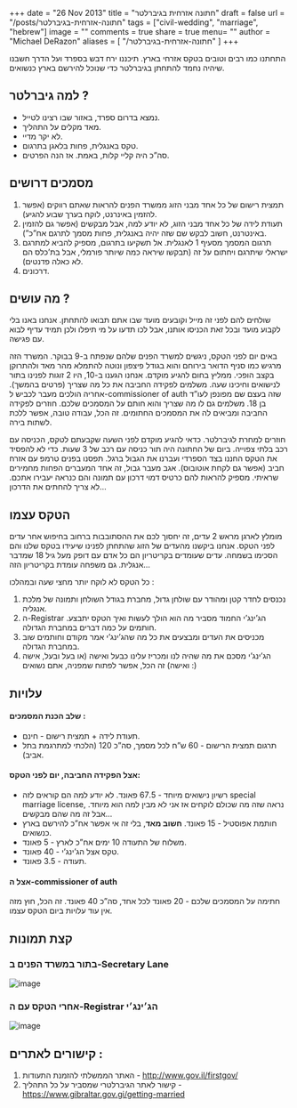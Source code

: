 +++
date = "26 Nov 2013"
title = "חתונה אזרחית בגיברלטר"
draft = false
url = "/posts/חתונה-אזרחית-בגיברלטר"
tags = ["civil-wedding", "marriage", "hebrew"]
image = ""
comments = true
share = true
menu= ""
author = "Michael DeRazon"
aliases = [
    "/חתונה-אזרחית-בגיברלטר"
]
+++

התחתנו כמו רבים וטובים בטקס אזרחי בארץ. תיכננו ירח דבש בספרד ועל הדרך חשבנו שיהיה נחמד להתחתן בגיברלטר כדי שנוכל להירשם בארץ כנשואים.

## למה גיברלטר ?

- נמצא בדרום ספרד, באזור שבו רצינו לטייל.
- מאד מקלים על התהליך.
- לא יקר מדיי.
- טקס באנגלית, פחות בלאגן בתרגום.
- סה”כ היה קליי קלות, באמת. אז הנה הפרטים.

## מסמכים דרושים
1. תמצית רישום של כל אחד מבני הזוג ממשרד הפנים להראות שאתם רווקים (אפשר להזמין באינרנט, לוקח בערך שבוע להגיע).
2. תעודת לידה של כל אחד מבני הזוג, לא יודע למה, אבל מבקשים (אפשר גם להזמין באינטרנט, חשוב לבקש שם שזה יהיה באנגלית, פחות מסמך לתרגם אח”כ”).
3. תרגום המסמך מסעיף 1 לאנגלית. אל תשקיעו בתרגום, מספיק להביא למתרגם ישראלי שיתרגם ויחתום על זה (תבקשו שיראה כמה שיותר פורמלי, אבל בת’כלס הם לא כאלה פדנטים).
4. דרכונים.

## מה עושים ?

שולחים להם לפני זה מייל וקובעים מועד שבו אתם תבואו להתחתן. אנחנו באנו בלי לקבוע מועד ובכל זאת הכניסו אותנו, אבל לכו תדעו על מי תיפלו ולכן תמיד עדיף לבוא עם פגישה.

באים יום לפני הטקס, ניגשים למשרד הפנים שלהם שנפתח ב-9 בבוקר. המשרד הזה מרגיש כמו סניף הדואר בירוחם והוא בגודל פיצפון ונוטה להתמלא מהר מאד ולהתרוקן בקצב הופכי. ממליץ בחום להגיע מוקדם. אנחנו הגענו ב-10, היו 2 זוגות לפנינו בתור לנישואים וחיכינו שעה.
משלמים לפקידה החביבה את כל מה שצריך (פרטים בהמשך). אחריה הולכים מעבר לכביש ל-commissioner of auth שזה בעצם שם מפונפן לעו”ד בן 18. משלמים גם לו מה שצריך והוא חותם על המסמכים שלכם. חוזרים לפקידה החביבה ומביאים לה את המסמכים החתומים. זה הכל, עבודה טובה, אפשר ללכת לשתות בירה.

חוזרים למחרת לגיברלטר. כדאי להגיע מוקדם לפני השעה שקבעתם לטקס, הכניסה עם רכב בלתי צפוייה. ביום של החתונה היה תור כניסה עם רכב של 3 שעות. כדי לא להפסיד את הטקס החננו בצד הספרדי ועברנו את הגבול ברגל. תפסנו בפנים טרמפ עם אזרח חביב (אפשר גם לקחת אוטובוס). אגב מעבר גבול, זה אחד המעברים הפחות מחמירים שראיתי. מספיק להראות להם כרטיס דמוי דרכון עם תמונה והם כנראה יעבירו אתכם. לא צריך להחתים את הדרכון…

## הטקס עצמו

מומלץ לארגן מראש 2 עדים, זה יחסוך לכם את ההסתובבות ברחוב בחיפוש אחר עדים לפני הטקס. אנחנו ביקשנו מהעדים של הזוג שהתחתן לפנינו שיעידו בטקס שלנו והם הסכימו בשמחה. עדים שעומדים בקריטריון הם כל אדם עם דופק מעל גיל 18 שמדבר אנגלית. גם משפחה עומדת בקריטריון הזה…

כל הטקס לא לוקח יותר מחצי שעה ובמהלכו :

1. נכנסים לחדר קטן ומהודר עם שולחן גדול, מחברת בגודל השולחן ותמונה של מלכת אנגליה.
2. ה-Registrar הג’ינג’י החמוד מסביר מה הוא הולך לעשות ואיך הטקס יתבצע. חותמים על כמה דברים במחברת הגדולה.
3. מכניסים את העדים ומבצעים את כל מה שהג’ינג’י אמר מקודם וחותמים שוב במחברת הגדולה.
4. הג’ינג’י מסכם את מה שהיה לנו ומכריז עלינו כבעל ואישה (או בעל ובעל, אישה ואישה)
זה הכל, אפשר לפתוח שמפניה, אתם נשואים :)

## עלויות
#### שלב הכנת המסמכים :
- תעודת לידה + תמצית רישום - חינם.
- תרגום תמצית הרישום - 60 ש”ח לכל מסמך, סה”כ 120 (הלכתי למתרגמת בתל אביב).

#### אצל הפקידה החביבה, יום לפני הטקס:
- רשיון נישואים מיוחד - 67.5 פאונד. לא יודע למה הם קוראים לזה special marriage license, נראה שזה מה שכולם לוקחים אז אני לא מבין למה הוא מיוחד. אבל זה מה שהם מבקשים…
- חותמת אפוסטיל - 15 פאונד. **חשוב מאד**, בלי זה אי אפשר אח”כ להירשם בארץ כנשואים.
- משלוח של התעודה 10 ימים אח”כ לארץ - 5 פאונד.
- טקס אצל הג’ינג’י - 40 פאונד.
- תעודה - 3.5 פאונד.

#### אצל ה-commissioner of auth
חתימה על המסמכים שלכם - 20 פאונד לכל אחד, סה”כ 40 פאונד.
זה הכל, חוץ מזה אין עוד עלויות ביום הטקס עצמו.

## קצת תמונות
### בתור במשרד הפנים ב-Secretary Lane
![image](/images/posts/img-1247.jpg)

### אחרי הטקס עם ה-Registrar הג׳ינג׳י
![image](/images/posts/img-1357.jpg)

## קישורים לאתרים :
1. האתר הממשלתי להזמנת התעודות - http://www.gov.il/firstgov/
2. קישור לאתר הגיברלטרי שמסביר על כל התהליך - https://www.gibraltar.gov.gi/getting-married
